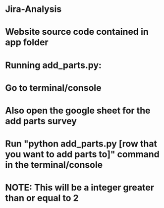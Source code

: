 # Jira-Analysis
# Website source code contained in app folder

# Running add_parts.py:
# Go to terminal/console
# Also open the google sheet for the add parts survey
# Run "python add_parts.py [row that you want to add parts to]" command in the terminal/console
# NOTE: This will be a integer greater than or equal to 2


